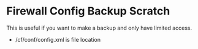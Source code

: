 # Firewall Config Backup Scratch

This is useful if you want to make a backup and only have limited access.
* /cf/conf/config.xml is file location
